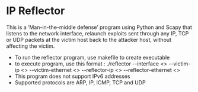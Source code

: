  # IP Reflector

 This is a ‘Man-in-the-middle defense’ program using Python and Scapy that listens to the network interface, 
 relaunch exploits sent through any IP, TCP or UDP packets at the victim host back to the attacker host, without affecting the victim.
 
 - To run the reflector program, use makefile to create executable
 - to execute program, use this format : 
	./reflector --interface <> --victim-ip <> --victim-ethernet <> --reflector-ip <> --reflector-ethernet <>
 - This program does not support IPv6 addresses
 - Supported protocols are ARP, IP, ICMP, TCP and UDP
